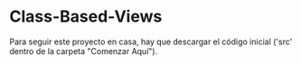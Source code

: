 # Class-Based-Views

Para seguir este proyecto en casa, hay que descargar el código inicial ('src' dentro de la carpeta "Comenzar Aquí").

